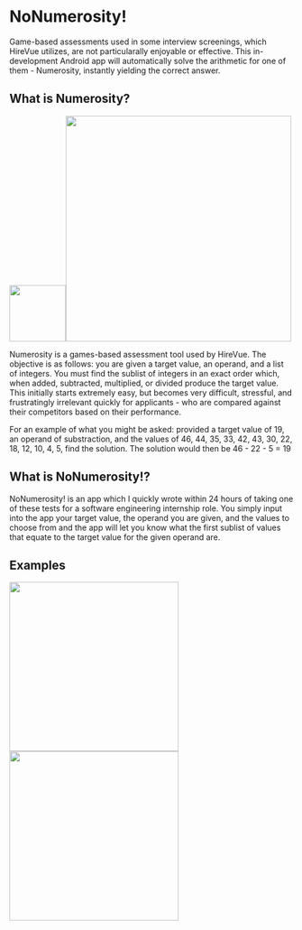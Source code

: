 # NoNumerosity!
Game-based  assessments used in some interview screenings, which HireVue utilizes, are not particularally enjoyable or effective. This in-development Android app will automatically solve the arithmetic for one of them - Numerosity, instantly yielding the correct answer.

## What is Numerosity?
<img width="100px" src="https://user-images.githubusercontent.com/77797048/133898659-003fcaca-6906-4e40-8883-171cc16c60a3.png"><img width="400px" src="https://user-images.githubusercontent.com/77797048/133942797-ba9724a8-733a-48ea-bd89-67a4f5b12713.png">

Numerosity is a games-based assessment tool used by HireVue. The objective is as follows: you are given a target value, an operand, and a list of integers. You must find the sublist of integers in an exact order which, when added, subtracted, multiplied, or divided produce the target value. This initially starts extremely easy, but becomes very difficult, stressful, and frustratingly irrelevant quickly for applicants - who are compared against their competitors based on their performance.

For an example of what you might be asked: provided a target value of 19, an operand of substraction, and the values of 46, 44, 35, 33, 42, 43, 30, 22, 18, 12, 10, 4, 5, find the solution. The solution would then be 46 - 22 - 5 = 19

## What is NoNumerosity!?
NoNumerosity! is an app which I quickly wrote within 24 hours of taking one of these tests for a software engineering internship role. You simply input into the app your target value, the operand you are given, and the values to choose from and the app will let you know what the first sublist of values that equate to the target value for the given operand are. 

## Examples
<img width="300px" src="https://user-images.githubusercontent.com/77797048/133943060-325a44c7-d0e2-4049-982d-ddec168c7923.png">
<img width="300px" src="https://user-images.githubusercontent.com/77797048/133943065-eca8d21f-7445-4d0c-99cd-e4ae479cb112.png">
